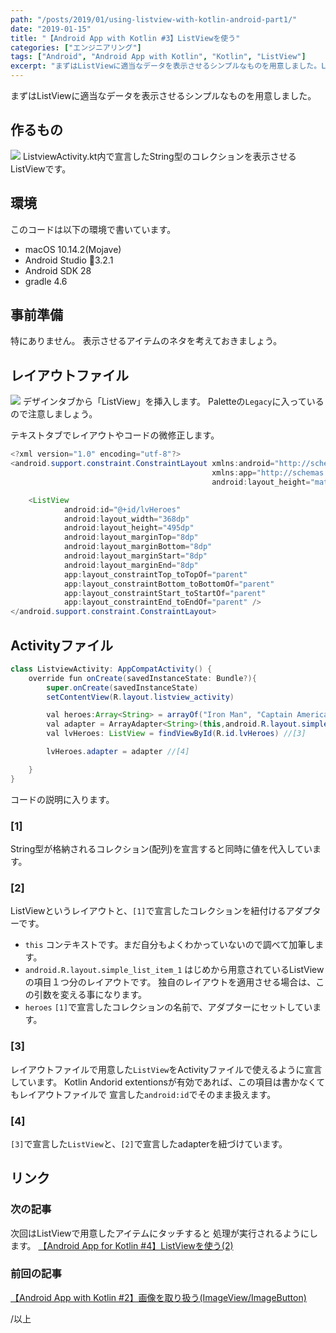 ```yaml
---
path: "/posts/2019/01/using-listview-with-kotlin-android-part1/"
date: "2019-01-15"
title: "【Android App with Kotlin #3】ListViewを使う"
categories: ["エンジニアリング"]
tags: ["Android", "Android App with Kotlin", "Kotlin", "ListView"]
excerpt: "まずはListViewに適当なデータを表示させるシンプルなものを用意しました。ListviewActivity.kt内で宣言したString型のコレクションを表示させるListViewです。このコー..."
---
```


まずはListViewに適当なデータを表示させるシンプルなものを用意しました。

## 作るもの

![](https://blog.killinsun.com/wp-content/uploads/2019/01/03_listview.gif)
ListviewActivity.kt内で宣言したString型のコレクションを表示させるListViewです。

## 環境

このコードは以下の環境で書いています。

* macOS 10.14.2(Mojave)
* Android Studio 3.2.1
* Android SDK 28
* gradle 4.6

## 事前準備

特にありません。
表示させるアイテムのネタを考えておきましょう。

## レイアウトファイル

![](https://blog.killinsun.com/wp-content/uploads/2019/01/3c645c95809a7bda6124f034e0b1eacf.png)
デザインタブから「ListView」を挿入します。
Paletteの`Legacy`に入っているので注意しましょう。

テキストタブでレイアウトやコードの微修正します。

```Java
<?xml version="1.0" encoding="utf-8"?>
<android.support.constraint.ConstraintLayout xmlns:android="http://schemas.android.com/apk/res/android"
                                             xmlns:app="http://schemas.android.com/apk/res-auto" xmlns:tools="http://schemas.android.com/tools" android:layout_width="match_parent"
                                             android:layout_height="match_parent">

    <ListView
            android:id="@+id/lvHeroes"
            android:layout_width="368dp"
            android:layout_height="495dp"
            android:layout_marginTop="8dp"
            android:layout_marginBottom="8dp"
            android:layout_marginStart="8dp"
            android:layout_marginEnd="8dp"
            app:layout_constraintTop_toTopOf="parent"
            app:layout_constraintBottom_toBottomOf="parent"
            app:layout_constraintStart_toStartOf="parent"
            app:layout_constraintEnd_toEndOf="parent" />
</android.support.constraint.ConstraintLayout>
```
## Activityファイル

```Java
class ListviewActivity: AppCompatActivity() {
    override fun onCreate(savedInstanceState: Bundle?){
        super.onCreate(savedInstanceState)
        setContentView(R.layout.listview_activity)

        val heroes:Array<String> = arrayOf("Iron Man", "Captain America", "Thor") //[1]
        val adapter = ArrayAdapter<String>(this,android.R.layout.simple_list_item_1, heroes) //[2]
        val lvHeroes: ListView = findViewById(R.id.lvHeroes) //[3]

        lvHeroes.adapter = adapter //[4]

    }
}
```

コードの説明に入ります。

### [1]

String型が格納されるコレクション(配列)を宣言すると同時に値を代入しています。

### [2]

ListViewというレイアウトと、`[1]`で宣言したコレクションを紐付けるアダプターです。

* `this` コンテキストです。まだ自分もよくわかっていないので調べて加筆します。
* `android.R.layout.simple_list_item_1` はじめから用意されているListViewの項目１つ分のレイアウトです。 独自のレイアウトを適用させる場合は、この引数を変える事になります。
* `heroes` `[1]`で宣言したコレクションの名前で、アダプターにセットしています。

### [3]

レイアウトファイルで用意した`ListView`をActivityファイルで使えるように宣言しています。
Kotlin Andorid extentionsが有効であれば、この項目は書かなくてもレイアウトファイルで
宣言した`android:id`でそのまま扱えます。

### [4]

`[3]`で宣言した`ListView`と、`[2]`で宣言したadapterを紐づけています。

## リンク

### 次の記事

次回はListViewで用意したアイテムにタッチすると
処理が実行されるようにします。
[【Android App for Kotlin #4】ListViewを使う(2)](https://blog.killinsun.com/?p=431)

### 前回の記事

[【Android App with Kotlin #2】画像を取り扱う(ImageView/ImageButton)](https://blog.killinsun.com/?p=400)

/以上